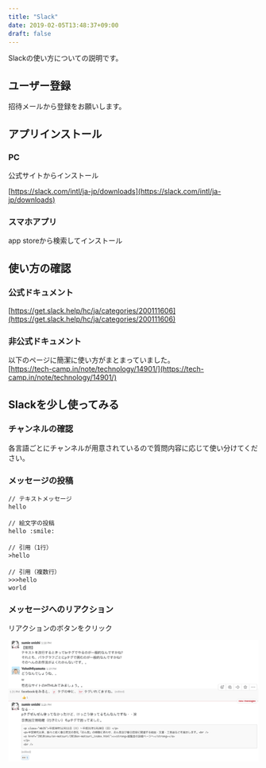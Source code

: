 ```yaml
---
title: "Slack"
date: 2019-02-05T13:48:37+09:00
draft: false
---
```


Slackの使い方についての説明です。

## ユーザー登録
招待メールから登録をお願いします。

## アプリインストール

### PC  
公式サイトからインストール

[https://slack.com/intl/ja-jp/downloads](https://slack.com/intl/ja-jp/downloads)

### スマホアプリ  
app storeから検索してインストール

## 使い方の確認

### 公式ドキュメント
[https://get.slack.help/hc/ja/categories/200111606](https://get.slack.help/hc/ja/categories/200111606)

### 非公式ドキュメント 
以下のページに簡潔に使い方がまとまっていました。  
[https://tech-camp.in/note/technology/14901/](https://tech-camp.in/note/technology/14901/)

## Slackを少し使ってみる

### チャンネルの確認
各言語ごとにチャンネルが用意されているので質問内容に応じて使い分けてください。

### メッセージの投稿
```
// テキストメッセージ
hello

// 絵文字の投稿
hello :smile:

// 引用（1行）
>hello

// 引用（複数行）
>>>hello
world
```

### メッセージへのリアクション

リアクションのボタンをクリック

![this is a image](slack-reaction.png)
